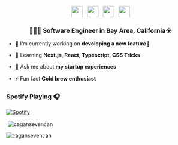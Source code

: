 
<p align='center'> 
<a href="https://dev.to/cagansevencan"><img height="30" src="https://raw.githubusercontent.com/trinwin/trinwin/master/icons/devto.png"></a>&nbsp;&nbsp;
<a href="https://www.facebook.com/cagansevencan/"><img height="30" src="https://raw.githubusercontent.com/trinwin/trinwin/master/icons/facebook.png"></a>&nbsp;&nbsp;
<a href="https://medium.com/@cagan.sevencan"><img height="30" src="https://raw.githubusercontent.com/trinwin/trinwin/master/icons/medium.png?raw=true"></a>&nbsp;&nbsp;
<a href="https://linkedin.com/in/cagansevencan//"><img height="30" src="https://raw.githubusercontent.com/trinwin/trinwin/master/icons/linkedin.png?raw=true"></a>


<h3 align="center">👨🏻‍💻 Software Engineer in Bay Area, California☀️</h3>


- 🔭 I’m currently working on **devoloping a new feature📱**

- 🌱 Learning **Next.js, React, Typescript, CSS Tricks**

- 💬 Ask me about **my startup experiences**

- ⚡ Fun fact **Cold brew enthusiast**



### Spotify Playing 🎧


[![Spotify](https://novatorem-cagan.vercel.app/api/spotify)](https://open.spotify.com/user/1299726247?si=tqvjmmC6SgGmwdfJNgCJwA)


<p>&nbsp;<img align="center" src="https://github-readme-stats.vercel.app/api?username=cagansevencan&show_icons=true" alt="cagansevencan" /></p>


<p><img align="center" src="https://github-readme-stats.vercel.app/api/top-langs/?username=cagansevencan&layout=compact&hide=html" alt="cagansevencan" /></p>

